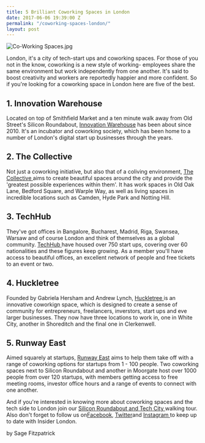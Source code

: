 ```yaml
---
title: 5 Brilliant Coworking Spaces in London
date: 2017-06-06 19:39:00 Z
permalink: "/coworking-spaces-london/"
layout: post
---
```


![Co-Working Spaces.jpg](/uploads/Co-Working%20Spaces.jpg)

London, it's a city of tech-start ups and coworking spaces. For those of you not in the know, coworking is a new style of working- employees share the same environment but work independently from one another. It's said to boost creativity and workers are reportedly happier and more confident. So if you're looking for a coworking space in London here are five of the best.

## 1. Innovation Warehouse
Located on top of Smithfield Market and a ten minute walk away from Old Street's Silicon Roundabout, [Innovation Warehouse](http://www.innovationwarehouse.org) has been about since 2010. It's an incubator and coworking society, which has been home to a number of London's digital start up businesses through the years. 

## 2. The Collective
Not just a coworking initiative, but also that of a coliving environment, [The Collective ](https://www.thecollective.co.uk)aims to create beautiful spaces around the city and provide the 'greatest possible experiences within them'. It has work spaces in Old Oak Lane, Bedford Square, and Warple Way, as well as living spaces in incredible locations such as Camden, Hyde Park and Notting Hill. 

## 3. TechHub
They've got offices in Bangalore, Bucharest, Madrid, Riga, Swansea, Warsaw and of course London and think of themselves as a global community. [TechHub ](https://www.techhub.com/about-us/)have housed over 750 start ups, covering over 60 nationalities and these figures keep growing. As a member you'll have access to beautiful offices, an excellent network of people and free tickets to an event or two. 

## 4. Huckletree
Founded by Gabriela Hersham and Andrew Lynch, [Huckletree ](https://www.huckletree.com)is an innovative coworkign space, which is designed to create a sense of community for entrepreneurs, freelancers, inverstors, start ups and eve larger businesses. They now have three locations to work in, one in White City, another in Shoreditch and the final one in Clerkenwell. 

## 5. Runway East 
Aimed squarely at startups, [Runway East](https://runwayea.st) aims to help them take off with a range of coworking options for startups from 1 - 100 people. Two coworking spaces next to Silicon Roundabout and another in Moorgate host over 1000 people from over 120 startups, with members getting access to free meeting rooms, investor office hours and a range of events to connect with one another. 

And if you're interested in knowing more about coworking spaces and the tech side to London join our [Silicon Roundabout and Tech City ](http://www.insider-london.co.uk/tours/silicon-roundabout-and-tech-city-tour/)walking tour. Also don't forget to follow us on[Facebook](http://facebook.com/insiderlondon/?fref=ts), [Twitter](https://twitter.com/insiderlondon)and [Instagram ](https://www.instagram.com/insiderlondontours/)to keep up to date with Insider London.

by Sage Fitzpatrick